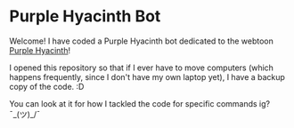 # Purple Hyacinth Bot

Welcome! I have coded a Purple Hyacinth bot dedicated to the webtoon [Purple Hyacinth](https://www.webtoons.com/en/mystery/purple-hyacinth/list?title_no=1621)!

I opened this repository so that if I ever have to move computers (which happens frequently, since I don't have my own laptop yet), I have a backup copy of the code. :D

You can look at it for how I tackled the code for specific commands ig? ¯\_(ツ)_/¯
